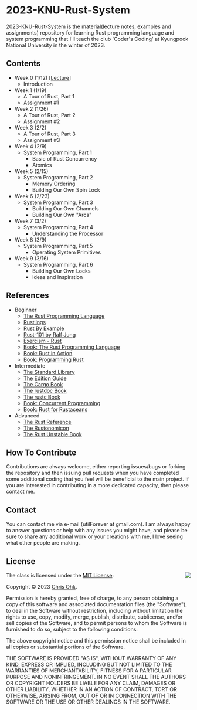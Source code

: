# 2023-KNU-Rust-System

2023-KNU-Rust-System is the material(lecture notes, examples and assignments) repository for learning Rust programming language and system programming that I'll teach the club 'Coder's Coding' at Kyungpook National University in the winter of 2023.

## Contents

- Week 0 (1/12) [[Lecture]](./1%20-%20Lecture/230112%20-%20Rust%20Basic%20%2B%20System%20Programming%2C%20Week%200.pdf)
  - Introduction
- Week 1 (1/19)
  - A Tour of Rust, Part 1
  - Assignment #1
- Week 2 (1/26)
  - A Tour of Rust, Part 2
  - Assignment #2
- Week 3 (2/2)
  - A Tour of Rust, Part 3
  - Assignment #3
- Week 4 (2/9)
  - System Programming, Part 1
    - Basic of Rust Concurrency
    - Atomics
- Week 5 (2/15)
  - System Programming, Part 2
    - Memory Ordering
    - Building Our Own Spin Lock
- Week 6 (2/23)
  - System Programming, Part 3
    - Building Our Own Channels
    - Building Our Own "Arcs"
- Week 7 (3/2)
  - System Programming, Part 4
    - Understanding the Processor
- Week 8 (3/9)
  - System Programming, Part 5
    - Operating System Primitives
- Week 9 (3/16)
  - System Programming, Part 6
    - Building Our Own Locks
    - Ideas and Inspiration

## References

- Beginner
  * [The Rust Programming Language](https://doc.rust-lang.org/book/)
  * [Rustlings](https://github.com/rust-lang/rustlings/)
  * [Rust By Example](https://doc.rust-lang.org/stable/rust-by-example/)
  * [Rust-101 by Ralf Jung](https://www.ralfj.de/projects/rust-101/main.html)
  * [Exercism - Rust](https://exercism.org/tracks/rust)
  * [Book: The Rust Programming Language](http://www.yes24.com/Product/Goods/83075894)
  * [Book: Rust in Action](https://www.manning.com/books/rust-in-action)
  * [Book: Programming Rust](https://www.oreilly.com/library/view/programming-rust-2nd/9781492052586/)
- Intermediate
  * [The Standard Library](https://doc.rust-lang.org/std/index.html)
  * [The Edition Guide](https://doc.rust-lang.org/edition-guide/index.html)
  * [The Cargo Book](https://doc.rust-lang.org/cargo/index.html)
  * [The rustdoc Book](https://doc.rust-lang.org/rustdoc/index.html)
  * [The rustc Book](https://doc.rust-lang.org/rustc/index.html)
  * [Book: Concurrent Programming](http://www.yes24.com/Product/Goods/108570426)
  * [Book: Rust for Rustaceans](https://rust-for-rustaceans.com/)
- Advanced
  * [The Rust Reference](https://doc.rust-lang.org/reference/index.html)
  * [The Rustonomicon](https://doc.rust-lang.org/nomicon/index.html)
  * [The Rust Unstable Book](https://doc.rust-lang.org/nightly/unstable-book/index.html)

## How To Contribute

Contributions are always welcome, either reporting issues/bugs or forking the repository and then issuing pull requests when you have completed some additional coding that you feel will be beneficial to the main project. If you are interested in contributing in a more dedicated capacity, then please contact me.

## Contact

You can contact me via e-mail (utilForever at gmail.com). I am always happy to answer questions or help with any issues you might have, and please be sure to share any additional work or your creations with me, I love seeing what other people are making.

## License

<img align="right" src="http://opensource.org/trademarks/opensource/OSI-Approved-License-100x137.png">

The class is licensed under the [MIT License](http://opensource.org/licenses/MIT):

Copyright &copy; 2023 [Chris Ohk](http://www.github.com/utilForever).

Permission is hereby granted, free of charge, to any person obtaining a copy of this software and associated documentation files (the "Software"), to deal in the Software without restriction, including without limitation the rights to use, copy, modify, merge, publish, distribute, sublicense, and/or sell copies of the Software, and to permit persons to whom the Software is furnished to do so, subject to the following conditions:

The above copyright notice and this permission notice shall be included in all copies or substantial portions of the Software.

THE SOFTWARE IS PROVIDED "AS IS", WITHOUT WARRANTY OF ANY KIND, EXPRESS OR IMPLIED, INCLUDING BUT NOT LIMITED TO THE WARRANTIES OF MERCHANTABILITY, FITNESS FOR A PARTICULAR PURPOSE AND NONINFRINGEMENT. IN NO EVENT SHALL THE AUTHORS OR COPYRIGHT HOLDERS BE LIABLE FOR ANY CLAIM, DAMAGES OR OTHER LIABILITY, WHETHER IN AN ACTION OF CONTRACT, TORT OR OTHERWISE, ARISING FROM, OUT OF OR IN CONNECTION WITH THE SOFTWARE OR THE USE OR OTHER DEALINGS IN THE SOFTWARE.
